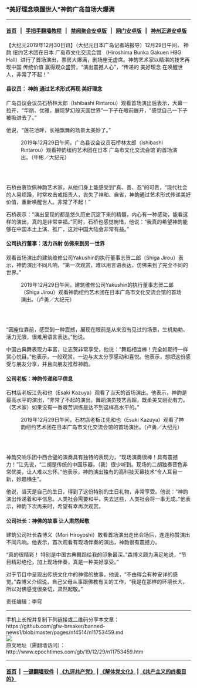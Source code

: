 ### “美好理念唤醒世人”神韵广岛首场大爆满
------------------------

#### [首页](https://github.com/gfw-breaker/banned-news1/blob/master/README.md) &nbsp;&nbsp;|&nbsp;&nbsp; [手把手翻墙教程](https://github.com/gfw-breaker/guides/wiki) &nbsp;&nbsp;|&nbsp;&nbsp; [禁闻聚合安卓版](https://github.com/gfw-breaker/bn-android) &nbsp;&nbsp;|&nbsp;&nbsp; [网门安卓版](https://github.com/oGate2/oGate) &nbsp;&nbsp;|&nbsp;&nbsp; [神州正道安卓版](https://github.com/SzzdOgate/update) 



<div><p>
 【大纪元2019年12月30日讯】（大纪元日本广岛记者站报导）12月29日午间，
 <ok href="http://www.epochtimes.com/gb/tag/%E7%A5%9E%E9%9F%B5.html">
  神韵
 </ok>
 纽约艺术团在日本
 <ok href="http://www.epochtimes.com/gb/tag/%E5%B9%BF%E5%B2%9B%E5%B8%82%E6%96%87%E5%8C%96%E4%BA%A4%E6%B5%81%E4%BC%9A%E9%A6%86.html">
  广岛市文化交流会馆
 </ok>
 （Hiroshima Bunka Gakuen HBG Hall）进行了首场演出，票房大爆满，剧场座无虚席。神韵艺术家以精湛的技艺再现中国
 <ok href="http://www.epochtimes.com/gb/tag/%E4%BC%A0%E7%BB%9F%E4%BB%B7%E5%80%BC.html">
  传统价值
 </ok>
 赢得观众盛赞，“演出震撼人心”，“传递的
 <ok href="http://www.epochtimes.com/gb/tag/%E7%BE%8E%E5%A5%BD%E7%90%86%E5%BF%B5.html">
  美好理念
 </ok>
 在唤醒世人，非常了不起！”
</p>
<h4>
 县议员：
 <ok href="http://www.epochtimes.com/gb/tag/%E7%A5%9E%E9%9F%B5.html">
  神韵
 </ok>
 通过艺术形式再现
 <ok href="http://www.epochtimes.com/gb/tag/%E7%BE%8E%E5%A5%BD%E7%90%86%E5%BF%B5.html">
  美好理念
 </ok>
</h4>
<p>
 广岛县议会议员石桥林太郎（Ishibashi Rintarou）观看首场演出后表示，大幕一拉开，“华丽、优雅，展现梦幻般天国世界”一下子在眼前展开，“感觉自己一下子被吸进去了。”
</p>
<p>
 他说，“莲花池畔，长袖飘舞的场景太美妙了。”
</p>
<figure class="wp-caption aligncenter" id="attachment_11753472" style="width: 450px">
 <ok href="http://i.epochtimes.com/assets/uploads/2019/12/191229112537100615.jpg">
  <img alt="" class="wp-image-11753472 size-medium" src="http://i.epochtimes.com/assets/uploads/2019/12/191229112537100615-450x309.jpg"/>
 </ok>
 <br/><figcaption class="wp-caption-text">
  2019年12月29日午间，广岛县议会议员石桥林太郎（Ishibashi Rintarou）观看神韵纽约艺术团在日本
  <ok href="http://www.epochtimes.com/gb/tag/%E5%B9%BF%E5%B2%9B%E5%B8%82%E6%96%87%E5%8C%96%E4%BA%A4%E6%B5%81%E4%BC%9A%E9%A6%86.html">
   广岛市文化交流会馆
  </ok>
  的首场演出。（牛彬／大纪元）
 </figcaption><br/>
</figure><br/>
<p>
 石桥由衷钦佩神韵艺术家，从他们身上能感受到“真、善、忍”的可贵，“现代社会的人易烦躁，时常攻击或指责人，丧失了祥和、自省，神韵通过艺术形式传递美好价值，重新唤醒世人。非常了不起！”
</p>
<p>
 石桥表示：“演出呈现的都是悠久历史沉淀下来的精髓，内心有一种感动，能看这样的演出，真的是非常幸福。”同时，石桥也感觉惋惜，他说：“我真的希望神韵能够在中国本土上演、推广，这对中国大陆会非常有益。”
</p>
<h4>
 公司执行董事：活力四射 仿佛来到另一世界
</h4>
<p>
 观看首场演出的建筑维修公司Yakushin的执行董事志贺二郎（Shiga Jirou）表示，神韵演出不同凡响，“第一次观赏，难以用言语表达，仿佛来到了完全不同的世界。”
</p>
<figure class="wp-caption aligncenter" id="attachment_11753473" style="width: 450px">
 <ok href="http://i.epochtimes.com/assets/uploads/2019/12/191229040214100088.jpg">
  <img alt="" class="wp-image-11753473 size-medium" src="http://i.epochtimes.com/assets/uploads/2019/12/191229040214100088-450x301.jpg"/>
 </ok>
 <br/><figcaption class="wp-caption-text">
  2019年12月29日午间，建筑维修公司Yakushin的执行董事志贺二郎（Shiga Jirou）观看神韵纽约艺术团在日本广岛市文化交流会馆的首场演出。（卢勇／大纪元）
 </figcaption><br/>
</figure><br/>
<p>
 “因座位靠前，感受到一种震撼，展现在眼前是从来没有见过的场景，生机勃勃、活力无限，很难用语言表达。”他说。
</p>
<p>
 中国古典舞表现力丰富，让志贺非常享受，他说：“舞蹈相当棒！完全如期待一样赏心悦目。”他表示，一般观赏，一边与太太分享感动和喜悦。他表示，想把这份感受与朋友分享，并且向朋友推荐神韵。
</p>
<h4>
 公司老板：神韵传递和平信息
</h4>
<p>
 石材店老板江先和也（Esaki Kazuya）观看了当天的首场演出。他表示，神韵是最高水平的演出，“非常了不起的演出。舞蹈演员技艺高超，既柔美又刚劲有力。（艺术家）如果没有一番艰苦训练是达不到这样高水平的。”
</p>
<figure class="wp-caption aligncenter" id="attachment_11753474" style="width: 450px">
 <ok href="http://i.epochtimes.com/assets/uploads/2019/12/191229040226100088.jpg">
  <img alt="" class="wp-image-11753474 size-medium" src="http://i.epochtimes.com/assets/uploads/2019/12/191229040226100088-450x301.jpg"/>
 </ok>
 <br/><figcaption class="wp-caption-text">
  2019年12月29日午间，石材店老板江先和也（Esaki Kazuya）观看了神韵纽约艺术团在日本广岛市文化交流会馆的首场演出。（卢勇／大纪元）
 </figcaption><br/>
</figure><br/>
<p>
 神韵交响乐团中西合璧的演奏具有独特的表现力，“现场演奏很棒！具有震撼力！”江先说，“二胡是传统的中国乐器，（我）很少听到。现场的二胡独奏音色非常优美，让人难以忘怀。”他表示，神韵演出独有的高科技天幕技术“令人耳目一新，妙趣横生”。
</p>
<p>
 他说，当天是自己的生日，得到了这份特别的生日礼物，非常享受。他说：“神韵演出传递着和平信息。人类社会需要和平，失去这些，人类社会将一事无成。”他表示，神韵下次再来时，希望有幸再次观赏。
</p>
<h4>
 公司社长：神佛的故事 让人肃然起敬
</h4>
<p>
 建筑公司社长森博义（Mori Hiroyoshi）敢看首场演出走出会场后，连连称赞演出不同凡响。他表示，首次观看有现场伴奏的演出，神韵很有震撼力。
</p>
<p>
 “真的很精彩！ 特别是中国古典舞蹈给我的印象最深。”森博义颇为满足地说，“节目精彩绝伦，加上现场伴奏，真是一种美好享受。”
</p>
<p>
 对于节目中呈现出传统文化中的神佛的故事，他说，“不由得会有种安详的感觉。”森博义介绍说，自己父母从事跟佛教有关的工作，“我是在那样的环境长大，所以对佛感觉很亲切，肃然起敬。”
</p>
<p>
 责任编辑：李穹
</p>
</div>
<hr/>
手机上长按并复制下列链接或二维码分享本文章：<br/>
https://github.com/gfw-breaker/banned-news1/blob/master/pages/nf4514/n11753459.md <br/>
<a href='https://github.com/gfw-breaker/banned-news1/blob/master/pages/nf4514/n11753459.md'><img src='https://github.com/gfw-breaker/banned-news1/blob/master/pages/nf4514/n11753459.md.png'/></a> <br/>
原文地址（需翻墙访问）：http://www.epochtimes.com/gb/19/12/29/n11753459.htm


------------------------
#### [首页](https://github.com/gfw-breaker/banned-news1/blob/master/README.md) &nbsp;|&nbsp; [一键翻墙软件](https://github.com/gfw-breaker/nogfw/blob/master/README.md) &nbsp;| [《九评共产党》](https://github.com/gfw-breaker/9ping.md/blob/master/README.md#九评之一评共产党是什么) | [《解体党文化》](https://github.com/gfw-breaker/jtdwh.md/blob/master/README.md) | [《共产主义的终极目的》](https://github.com/gfw-breaker/gczydzjmd.md/blob/master/README.md)


<img src='http://gfw-breaker.win/banned-news/pages/nf4514/n11753459.md' width='0px' height='0px'/>